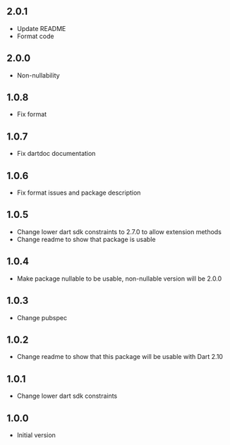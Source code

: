 ## 2.0.1

- Update README
- Format code

## 2.0.0

- Non-nullability

## 1.0.8

- Fix format

## 1.0.7

- Fix dartdoc documentation

## 1.0.6

- Fix format issues and package description

## 1.0.5

- Change lower dart sdk constraints to 2.7.0 to allow extension methods
- Change readme to show that package is usable

## 1.0.4

- Make package nullable to be usable, non-nullable version will be 2.0.0

## 1.0.3

- Change pubspec

## 1.0.2

- Change readme to show that this package will be usable with Dart 2.10

## 1.0.1

- Change lower dart sdk constraints
## 1.0.0

- Initial version
